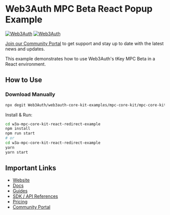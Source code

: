# Web3Auth MPC Beta React Popup Example

[![Web3Auth](https://img.shields.io/badge/Web3Auth-SDK-blue)](https://web3auth.io/docs/sdk/core-kit/tkey)
[![Web3Auth](https://img.shields.io/badge/Web3Auth-Community-cyan)](https://community.web3auth.io)

[Join our Community Portal](https://community.web3auth.io/) to get support and stay up to date with the latest news and updates.

This example demonstrates how to use Web3Auth's tKey MPC Beta in a React environment.

## How to Use

### Download Manually

```bash
npx degit Web3Auth/web3auth-core-kit-examples/mpc-core-kit/mpc-core-kit-react-redirect-example w3a-mpc-core-kit-react-redirect-example
```

Install & Run:

```bash
cd w3a-mpc-core-kit-react-redirect-example
npm install
npm run start
# or
cd w3a-mpc-core-kit-react-redirect-example
yarn
yarn start
```

## Important Links

- [Website](https://web3auth.io)
- [Docs](https://web3auth.io/docs)
- [Guides](https://web3auth.io/docs/content-hub?type=guides)
- [SDK / API References](https://web3auth.io/docs/sdk)
- [Pricing](https://web3auth.io/pricing.html)
- [Community Portal](https://community.web3auth.io)